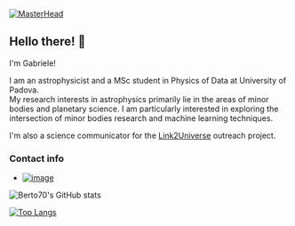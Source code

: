 [![MasterHead](https://github.com/Berto70/Berto70/assets/61018656/86de0d67-7fe6-4abe-a92e-a015ed62a79b)]()

## Hello there! 👋

I'm Gabriele!  

I am an astrophysicist and a MSc student in Physics of Data at University of Padova.  
My research interests in astrophysics primarily lie in the areas of minor bodies and planetary science. I am particularly interested in exploring the intersection of minor bodies research and machine learning techniques.  

I'm also a science communicator for the [Link2Universe](https://t.me/L2U_official) outreach project.

### Contact info  
<!-- - [![image](https://img.shields.io/badge/Gmail-D14836?style=for-the-badge&logo=gmail&logoColor=white)](mailto:bertinelligabriele@gmail.com)
- [![image](https://img.shields.io/badge/Telegram-2CA5E0?style=for-the-badge&logo=telegram&logoColor=white)](https://t.me/Berto70)
- [![image](https://img.shields.io/badge/Instagram-E4405F?style=for-the-badge&logo=instagram&logoColor=white)](https://www.instagram.com/gabriele_bertinelli/)
- [![image](https://img.shields.io/twitter/follow/gab_bertinelli?style=for-the-badge&logo=x&logoColor=white)](https://www.twitter.com/gab_bertinelli/) -->
- [![image](https://img.shields.io/badge/LinkedIn-0077B5?style=for-the-badge&logo=linkedin&logoColor=white)](https://www.linkedin.com/in/gabriele-bertinelli-66250122a/)

![Berto70's GitHub stats](https://github-readme-stats.vercel.app/api?username=Berto70&show_icons=true&theme=github_dark&show_icons=true)

[![Top Langs](https://github-readme-stats.vercel.app/api/top-langs/?username=Berto70&layout=compact&theme=tokyonight)](https://github.com/anuraghazra/github-readme-stats)
<!--
**Berto70/Berto70** is a ✨ _special_ ✨ repository because its `README.md` (this file) appears on your GitHub profile.

Here are some ideas to get you started:

- 🔭 I’m currently working on ...
- 🌱 I’m currently learning ...
- 👯 I’m looking to collaborate on ...
- 🤔 I’m looking for help with ...
- 💬 Ask me about ...
- 📫 How to reach me: ...
- 😄 Pronouns: ...
- ⚡ Fun fact: ...
-->
